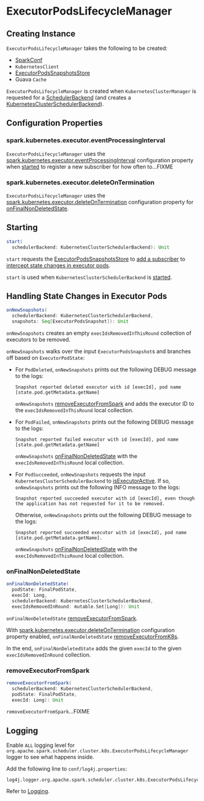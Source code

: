 # ExecutorPodsLifecycleManager

## Creating Instance

`ExecutorPodsLifecycleManager` takes the following to be created:

* <span id="conf"> [SparkConf](../SparkConf.md)
* <span id="kubernetesClient"> `KubernetesClient`
* <span id="snapshotsStore"> [ExecutorPodsSnapshotsStore](ExecutorPodsSnapshotsStore.md)
* <span id="removedExecutorsCache"> Guava `Cache`

`ExecutorPodsLifecycleManager` is created when `KubernetesClusterManager` is requested for a [SchedulerBackend](KubernetesClusterManager.md#createSchedulerBackend) (and creates a [KubernetesClusterSchedulerBackend](KubernetesClusterSchedulerBackend.md#lifecycleEventHandler)).

## Configuration Properties

### <span id="eventProcessingInterval"> spark.kubernetes.executor.eventProcessingInterval

`ExecutorPodsLifecycleManager` uses the [spark.kubernetes.executor.eventProcessingInterval](configuration-properties.md#spark.kubernetes.executor.eventProcessingInterval) configuration property when [started](#start) to register a new subscriber for how often to...FIXME

### <span id="shouldDeleteExecutors"> spark.kubernetes.executor.deleteOnTermination

`ExecutorPodsLifecycleManager` uses the [spark.kubernetes.executor.deleteOnTermination](configuration-properties.md#spark.kubernetes.executor.deleteOnTermination) configuration property for [onFinalNonDeletedState](#onFinalNonDeletedState).

## <span id="start"> Starting

```scala
start(
  schedulerBackend: KubernetesClusterSchedulerBackend): Unit
```

`start` requests the [ExecutorPodsSnapshotsStore](#snapshotsStore) to [add a subscriber](ExecutorPodsSnapshotsStore.md#addSubscriber) to [intercept state changes in executor pods](#onNewSnapshots).

`start` is used when `KubernetesClusterSchedulerBackend` is [started](KubernetesClusterSchedulerBackend.md#start).

## <span id="onNewSnapshots"> Handling State Changes in Executor Pods

```scala
onNewSnapshots(
  schedulerBackend: KubernetesClusterSchedulerBackend,
  snapshots: Seq[ExecutorPodsSnapshot]): Unit
```

`onNewSnapshots` creates an empty `execIdsRemovedInThisRound` collection of executors to be removed.

`onNewSnapshots` walks over the input `ExecutorPodsSnapshot`s and branches off based on `ExecutorPodState`:

* For `PodDeleted`, `onNewSnapshots` prints out the following DEBUG message to the logs:

    ```text
    Snapshot reported deleted executor with id [execId], pod name [state.pod.getMetadata.getName]
    ```

    `onNewSnapshots` [removeExecutorFromSpark](#removeExecutorFromSpark) and adds the executor ID to the `execIdsRemovedInThisRound` local collection.

* For `PodFailed`, `onNewSnapshots` prints out the following DEBUG message to the logs:

    ```text
    Snapshot reported failed executor with id [execId], pod name [state.pod.getMetadata.getName]
    ```

    `onNewSnapshots` [onFinalNonDeletedState](#onFinalNonDeletedState) with the `execIdsRemovedInThisRound` local collection.

* For `PodSucceeded`, `onNewSnapshots` requests the input `KubernetesClusterSchedulerBackend` to [isExecutorActive](KubernetesClusterSchedulerBackend.md#isExecutorActive). If so, `onNewSnapshots` prints out the following INFO message to the logs:

    ```text
    Snapshot reported succeeded executor with id [execId], even though the application has not requested for it to be removed.
    ```

    Otherwise, `onNewSnapshots` prints out the following DEBUG message to the logs:

    ```text
    Snapshot reported succeeded executor with id [execId], pod name [state.pod.getMetadata.getName].
    ```

    `onNewSnapshots` [onFinalNonDeletedState](#onFinalNonDeletedState) with the `execIdsRemovedInThisRound` local collection.

### <span id="onFinalNonDeletedState"> onFinalNonDeletedState

```scala
onFinalNonDeletedState(
  podState: FinalPodState,
  execId: Long,
  schedulerBackend: KubernetesClusterSchedulerBackend,
  execIdsRemovedInRound: mutable.Set[Long]): Unit
```

`onFinalNonDeletedState` [removeExecutorFromSpark](#removeExecutorFromSpark).

With [spark.kubernetes.executor.deleteOnTermination](#shouldDeleteExecutors) configuration property enabled, `onFinalNonDeletedState` [removeExecutorFromK8s](#removeExecutorFromK8s).

In the end, `onFinalNonDeletedState` adds the given `execId` to the given `execIdsRemovedInRound` collection.

### <span id="removeExecutorFromSpark"> removeExecutorFromSpark

```scala
removeExecutorFromSpark(
  schedulerBackend: KubernetesClusterSchedulerBackend,
  podState: FinalPodState,
  execId: Long): Unit
```

`removeExecutorFromSpark`...FIXME

## Logging

Enable `ALL` logging level for `org.apache.spark.scheduler.cluster.k8s.ExecutorPodsLifecycleManager` logger to see what happens inside.

Add the following line to `conf/log4j.properties`:

```text
log4j.logger.org.apache.spark.scheduler.cluster.k8s.ExecutorPodsLifecycleManager=ALL
```

Refer to [Logging](../spark-logging.md).